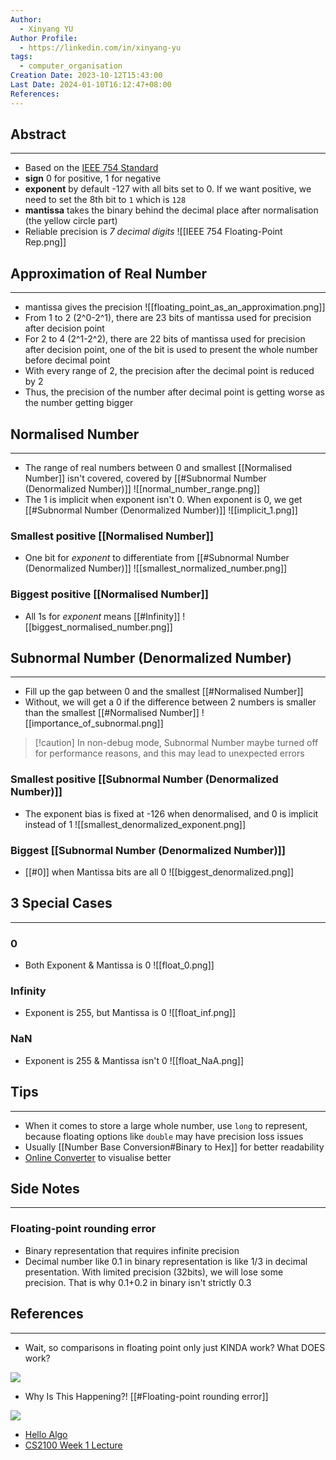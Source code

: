 ```yaml
---
Author:
  - Xinyang YU
Author Profile:
  - https://linkedin.com/in/xinyang-yu
tags:
  - computer_organisation
Creation Date: 2023-10-12T15:43:00
Last Date: 2024-01-10T16:12:47+08:00
References: 
---
```

## Abstract
---
- Based on the [IEEE 754 Standard](https://en.wikipedia.org/wiki/IEEE_754)
- **sign** 0 for positive, 1 for negative
- **exponent** by default -127 with all bits set to 0. If we want positive, we need to set the 8th bit to `1` which is `128`
- **mantissa** takes the binary behind the decimal place after normalisation (the yellow circle part) 
- Reliable precision is *7 decimal digits*
![[IEEE 754 Floating-Point Rep.png]]


## Approximation of Real Number
---
- mantissa gives the precision
![[floating_point_as_an_approximation.png]]
- From 1 to 2 (2^0-2^1), there are 23 bits of mantissa used for precision after decision point
- For 2 to 4 (2^1-2^2), there are 22 bits of mantissa used for precision after decision point, one of the bit is used to present the whole number before decimal point
- With every range of 2, the precision after the decimal point is reduced by 2
- Thus, the precision of the number after decimal point is getting worse as the number getting bigger


## Normalised Number
---
- The range of real numbers between 0 and smallest [[Normalised Number]] isn't covered, covered by [[#Subnormal Number (Denormalized Number)]]
![[normal_number_range.png]]
- The 1 is implicit when exponent isn't 0. When exponent is 0, we get [[#Subnormal Number (Denormalized Number)]]
![[implicit_1.png]]
### Smallest positive [[Normalised Number]]
- One bit for *exponent* to differentiate from [[#Subnormal Number (Denormalized Number)]]
![[smallest_normalized_number.png]]
### Biggest positive [[Normalised Number]]
- All 1s for *exponent* means [[#Infinity]]
![[biggest_normalised_number.png]]


## Subnormal Number (Denormalized Number)
---
- Fill up the gap between 0 and the smallest [[#Normalised Number]]
- Without, we will get a 0 if the difference between 2 numbers is smaller than the smallest [[#Normalised Number]]
 ![[importance_of_subnormal.png]]
 >[!caution] In non-debug mode, Subnormal Number maybe turned off for performance reasons, and this may lead to unexpected errors
### Smallest positive [[Subnormal Number (Denormalized Number)]]
- The exponent bias is fixed at -126 when denormalised, and 0 is implicit instead of 1
![[smallest_denormalized_exponent.png]] 

### Biggest [[Subnormal Number (Denormalized Number)]]
- [[#0]] when Mantissa bits are all 0
![[biggest_denormalized.png]]




## 3 Special Cases
---
### 0
- Both Exponent & Mantissa is 0
![[float_0.png]]

### Infinity
- Exponent is 255, but Mantissa is 0
![[float_inf.png]]

### NaN
- Exponent is 255 & Mantissa isn't 0
![[float_NaA.png]]

## Tips 
---
- When it comes to store a large whole number, use `long` to represent, because floating options like `double` may have precision loss issues
- Usually [[Number Base Conversion#Binary to Hex]] for better readability 
 - [Online Converter](https://www.h-schmidt.net/FloatConverter/IEEE754.html) to visualise better

## Side Notes
---
### Floating-point rounding error
- Binary representation that requires infinite precision 
- Decimal number like 0.1 in binary representation is like 1/3 in decimal presentation. With limited precision (32bits), we will lose some precision. That is why 0.1+0.2 in binary isn't strictly 0.3

## References 
---
- Wait, so comparisons in floating point only just KINDA work? What DOES work?

![](https://youtu.be/Oo89kOv9pVk?si=noZ4DOmQWjy7uEsp)

- Why Is This Happening?! [[#Floating-point rounding error]]

![](https://youtu.be/2gIxbTn7GSc?si=vEfOf70rThDTwYOj)

-  [Hello Algo](https://www.hello-algo.com/chapter_data_structure/number_encoding/#332)
- [CS2100 Week 1 Lecture](https://www.comp.nus.edu.sg/~cs2100/2_resources/lectures.html)
